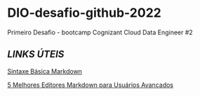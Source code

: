# DIO-desafio-github-2022
Primeiro Desafio - bootcamp Cognizant Cloud Data Engineer #2

## _LINKS ÚTEIS_

[Sintaxe Básica Markdown](https://www.markdownguide.org/basic-syntax/) 

[5 Melhores Editores Markdown para Usuários Avançados](https://kinsta.com/pt/blog/editores-markdown/)
